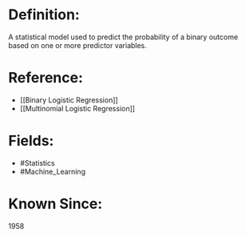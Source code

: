 

# Definition:
A statistical model used to predict the probability of a binary outcome based on one or more predictor variables.

# Reference:
- [[Binary Logistic Regression]]
- [[Multinomial Logistic Regression]]

# Fields: 
- #Statistics
- #Machine_Learning

# Known Since:
1958


